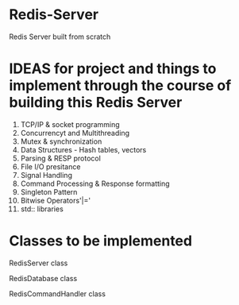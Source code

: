 # Redis-Server
Redis Server built from scratch

# IDEAS for project and things to implement through the course of building this Redis Server
1. TCP/IP & socket programming
2. Concurrencyt and Multithreading
3. Mutex & synchronization
4. Data Structures - Hash tables, vectors
5. Parsing & RESP protocol
6. File I/O presitance
7. Signal Handling
8. Command Processing & Response formatting
9. Singleton Pattern
10. Bitwise Operators'|='
11. std:: libraries

#  Classes to be implemented
RedisServer class

RedisDatabase class

RedisCommandHandler class
